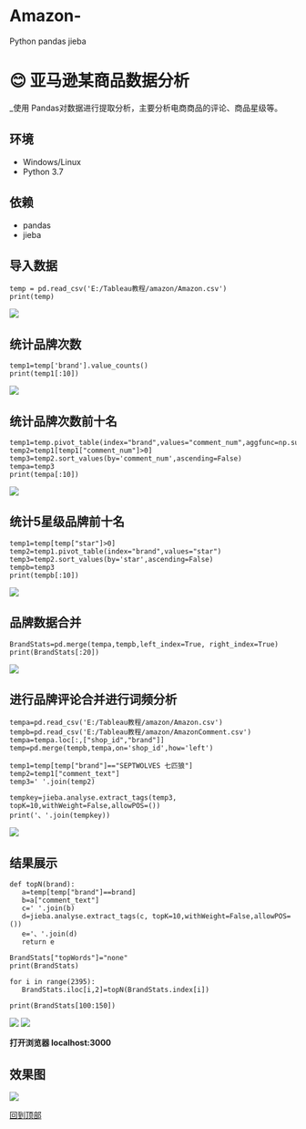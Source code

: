 # Amazon-
Python pandas jieba

# :blush: 亚马逊某商品数据分析

_使用 Pandas对数据进行提取分析，主要分析电商商品的评论、商品星级等。

## 环境
* Windows/Linux
* Python 3.7
## 依赖
* pandas
* jieba

## 导入数据
 ```
temp = pd.read_csv('E:/Tableau教程/amazon/Amazon.csv')
print(temp)
 ```
![](https://github.com/seymourgao/Photo/blob/master/1.png)

## 统计品牌次数
 ```
temp1=temp['brand'].value_counts()
print(temp1[:10])
 ```
![](https://github.com/seymourgao/Photo/blob/master/2.png)

## 统计品牌次数前十名
 ```
temp1=temp.pivot_table(index="brand",values="comment_num",aggfunc=np.sum)
temp2=temp1[temp1["comment_num"]>0]
temp3=temp2.sort_values(by='comment_num',ascending=False)
tempa=temp3
print(tempa[:10])
 ```
![](https://github.com/seymourgao/Photo/blob/master/3.png)

## 统计5星级品牌前十名
 ```
temp1=temp[temp["star"]>0]
temp2=temp1.pivot_table(index="brand",values="star")
temp3=temp2.sort_values(by='star',ascending=False)
tempb=temp3
print(tempb[:10])

 ```
![](https://github.com/seymourgao/Photo/blob/master/4.png)

## 品牌数据合并
 ```
BrandStats=pd.merge(tempa,tempb,left_index=True, right_index=True)
print(BrandStats[:20])

 ```
![](https://github.com/seymourgao/Photo/blob/master/5.png)

## 进行品牌评论合并进行词频分析
 ```
tempa=pd.read_csv('E:/Tableau教程/amazon/Amazon.csv')
tempb=pd.read_csv('E:/Tableau教程/amazon/AmazonComment.csv')
tempa=tempa.loc[:,["shop_id","brand"]]
temp=pd.merge(tempb,tempa,on='shop_id',how='left')

temp1=temp[temp["brand"]=="SEPTWOLVES 七匹狼"]
temp2=temp1["comment_text"]
temp3=' '.join(temp2)

tempkey=jieba.analyse.extract_tags(temp3, topK=10,withWeight=False,allowPOS=())
print('、'.join(tempkey))
 ```
![](https://github.com/seymourgao/Photo/blob/master/7.png)

## 结果展示
 ```
def topN(brand):
    a=temp[temp["brand"]==brand]
    b=a["comment_text"]
    c=' '.join(b)
    d=jieba.analyse.extract_tags(c, topK=10,withWeight=False,allowPOS=())
    e='、'.join(d)
    return e

BrandStats["topWords"]="none"
print(BrandStats)

for i in range(2395):
    BrandStats.iloc[i,2]=topN(BrandStats.index[i])

print(BrandStats[100:150])
 ```
![](https://github.com/seymourgao/Photo/blob/master/8.png)
![](https://github.com/seymourgao/Photo/blob/master/9.png)


**打开浏览器 localhost:3000**
 
 ## 效果图
 
 ![](https://github.com/gxlibra/zufang/blob/master/zufang.PNG)
 
 
 
 
 
 [回到顶部](#readme)
